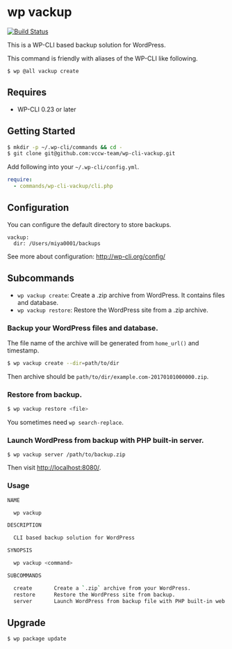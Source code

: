 # wp vackup

[![Build Status](https://travis-ci.org/vccw-team/wp-cli-vackup.svg?branch=master)](https://travis-ci.org/vccw-team/wp-cli-vackup)

This is a WP-CLI based backup solution for WordPress.

This command is friendly with aliases of the WP-CLI like following.

```
$ wp @all vackup create
```

## Requires

* WP-CLI 0.23 or later

## Getting Started

```bash
$ mkdir -p ~/.wp-cli/commands && cd -
$ git clone git@github.com:vccw-team/wp-cli-vackup.git
```

Add following into your `~/.wp-cli/config.yml`.

```yaml
require:
  - commands/wp-cli-vackup/cli.php
```

## Configuration

You can configure the default directory to store backups.

```
vackup:
  dir: /Users/miya0001/backups
```

See more about configuration: http://wp-cli.org/config/

## Subcommands

* `wp vackup create`: Create a .zip archive from WordPress. It contains files and database.
* `wp vackup restore`: Restore the WordPress site from a .zip archive.

### Backup your WordPress files and database.

The file name of the archive will be generated from `home_url()` and timestamp.

```bash
$ wp vackup create --dir=path/to/dir
```

Then archive should be `path/to/dir/example.com-20170101000000.zip`.

### Restore from backup.

```bash
$ wp vackup restore <file>
```

You sometimes need `wp search-replace`.

### Launch WordPress from backup with PHP built-in server.

```
$ wp vackup server /path/to/backup.zip
```

Then visit [http://localhost:8080/](http://localhost:8080/).

### Usage

```bash
NAME

  wp vackup

DESCRIPTION

  CLI based backup solution for WordPress

SYNOPSIS

  wp vackup <command>

SUBCOMMANDS

  create       Create a `.zip` archive from your WordPress.
  restore      Restore the WordPress site from backup.
  server       Launch WordPress from backup file with PHP built-in web server.
```

## Upgrade

```
$ wp package update
```
